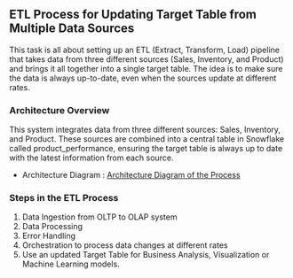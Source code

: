 ## ETL Process for Updating Target Table from Multiple Data Sources

This task is all about setting up an ETL (Extract, Transform, Load) pipeline that takes data from three different sources (Sales, Inventory, and Product) and brings it all together into a single target table. The idea is to make sure the data is always up-to-date, even when the sources update at different rates.

### Architecture Overview

This system integrates data from three different sources: Sales, Inventory, and Product. These sources are combined into a central table in Snowflake called product_performance, ensuring the target table is always up to date with the latest information from each source.

- Architecture Diagram : 
[Architecture Diagram of the Process](https://github.com/rsengar7/Analysis/blob/main/Q4%20-%20System%20Design/Screenshots/ETL.drawio.png)

### Steps in the ETL Process
1. Data Ingestion from OLTP to OLAP system
2. Data Processing
3. Error Handling
4. Orchestration to process data changes at different rates
5. Use an updated Target Table for Business Analysis, Visualization or Machine Learning models.
